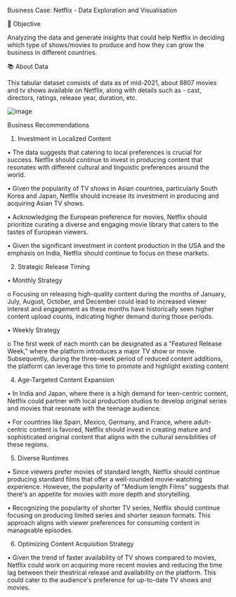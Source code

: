 Business Case: Netflix - Data Exploration and Visualisation

🎯 Objective

Analyzing the data and generate insights that could help Netflix in deciding which type of shows/movies to produce and how they can grow the business in different countries.

📚 About Data

This tabular dataset consists of data as of mid-2021, about 8807 movies and tv shows available on Netflix, along with details such as - cast, directors, ratings, release year, duration, etc.

![image](https://github.com/CoderKartik9/Python-Projects/assets/154755044/151465b1-9d03-488b-b39e-6dee9dfe27af)

Business Recommendations
  
1. Investment in Localized Content
   
• The data suggests that catering to local preferences is crucial for success. Netflix should continue to invest in producing content that resonates with different cultural and linguistic preferences around         the world.

• Given the popularity of TV shows in Asian countries, particularly South Korea and Japan, Netflix should increase its investment in producing and acquiring Asian TV shows.

• Acknowledging the European preference for movies, Netflix should prioritize curating a diverse and engaging movie library that caters to the tastes of European viewers.
    
• Given the significant investment in content production in the USA and the emphasis on India, Netflix should continue to focus on these markets.

2. Strategic Release Timing

•	Monthly Strategy

o Focusing on releasing high-quality content during the months of January, July, August, October, and December could lead to increased viewer interest and engagement as these months have historically seen           higher content upload counts, indicating higher demand during those periods.

•	Weekly Strategy
  
o	The first week of each month can be designated as a "Featured Release Week," where the platform introduces a major TV show or movie. Subsequently, during the three-week period of reduced 
  content additions, the platform can leverage this time to promote and highlight existing content

4. Age-Targeted Content Expansion

•	In India and Japan, where there is a high demand for teen-centric content, Netflix could partner with local production studios to develop original series and movies that resonate with the teenage audience.
  
•	For countries like Spain, Mexico, Germany, and France, where adult-centric content is favored, Netflix should invest in creating mature and sophisticated original content that aligns with the 
    cultural sensibilities of these regions.

5. Diverse Runtimes

•	Since viewers prefer movies of standard length, Netflix should continue producing standard films that offer a well-rounded movie-watching experience. However, the popularity of "Medium length Films" suggests 
    that there's an appetite for movies with more depth and storytelling.

•	Recognizing the popularity of shorter TV series, Netflix should continue focusing on producing limited series and shorter season formats. This approach aligns with viewer preferences for consuming content in 
    manageable episodes.

6. Optimizing Content Acquisition Strategy
   
•	Given the trend of faster availability of TV shows compared to movies, Netflix could work on acquiring more recent movies and reducing the time lag between their theatrical release and availability on the 
  platform. This could cater to the audience's preference for up-to-date TV shows and movies.

